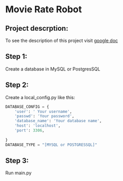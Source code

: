 # Movie Rate Robot

## Project descrption:
To see the description of this project visit [google doc](https://docs.google.com/document/d/1waeA6aBufEDCA4Qty2kNiiYDuxH-RxAoBA8ThovoWCw/edit)

## Step 1:
Create a database in MySQL or PostgresSQL

## Step 2:

Create a local_config.py like this:

```python
DATABASE_CONFIG = {
    'user': ' Your username',
    'passwd': 'Your password',
    'database_name': 'Your database name',
    'host': 'localhost',
    'port': 3306,
    
}
DATABASE_TYPE = "[MYSQL or POSTGRESSQL]"

```


## Step 3:
Run main.py